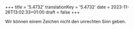 +++
title = '5.4732'
translationKey = '5.4732'
date = 2023-11-26T13:02:33+01:00
draft = false
+++

Wir können einem Zeichen nicht den unrechten Sinn geben.
